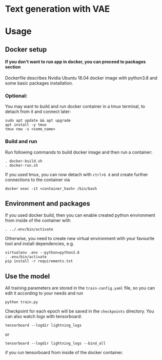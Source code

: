 # Text generation with VAE
# Usage
## Docker setup
#### If you don't want to run app in docker, you can proceed to packages section
Dockerfile describes Nvidia Ubuntu 18.04 docker image with python3.8 and some basic packages installation.

### Optional:
You may want to build and run docker container in a tmux terminal, to detach from it and connect later:
```angular2
sudo apt update && apt upgrade
apt install -y tmux
tmux new -s <some_name>
``` 
### Build and run
Run following commands to build docker image and then run a container:
```
. docker-build.sh
. docker-run.sh
```

If you used tmux, you can now detach with `ctrl+b d` and create further connections to the container via
```angular2
docker exec -it <container_hash> /bin/bash
```

## Environment and packages
If you used docker build, then you can enable created python environment from inside of the container with
```angular2
. ../.env/bin/activate
```

Otherwise, you need to create new virtual environment with your favourite tool and install dependencies, e.g.
```angular2
virtualenv .env --python=python3.8
. .env/bin/activate
pip install -r requirements.txt
```

## Use the model
All training parameters are stored in the `train-config.yaml` file, so you can edit it according to your needs and run
```angular2
python train.py
```

Checkpoint for each epoch will be saved in the `checkpoints` directory. 
You can also watch logs with tensorboard:
```angular2
tensorboard --logdir lightning_logs
```
or
```angular2
tensorboard --logdir lightning_logs --bind_all
```
if you run tensorboard from inside of the docker container.
